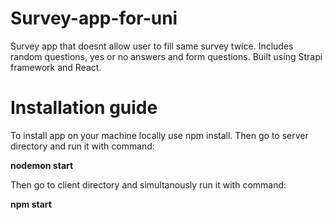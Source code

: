# Survey-app-for-uni

Survey app that doesnt allow user to fill same survey twice. Includes random questions, yes or no answers and form questions. Built using Strapi framework and React.

# Installation guide

To install app on your machine locally use npm install.
Then go to server directory and run it with command:

**nodemon start**

Then go to client directory and simultanously run it with command:

**npm start**
